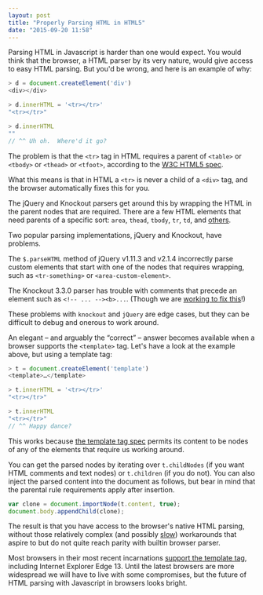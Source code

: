 ```yaml
---
layout: post
title: "Properly Parsing HTML in HTML5"
date: "2015-09-20 11:58"
---
```



Parsing HTML in Javascript is harder than one would expect.  You would think
that the browser, a HTML parser by its very nature, would give access to easy
HTML parsing.  But you'd be wrong, and here is an example of why:

```javascript
> d = document.createElement('div')
<div>​</div>​

> d.innerHTML = '<tr></tr>'
"<tr></tr>"

> d.innerHTML
""
// ^^ Uh oh.  Where'd it go?
```

The problem is that the `<tr>` tag in HTML requires a parent of `<table>` or
`<tbody>` or `<thead>` or `<tfoot>`, according to the
[W3C HTML5 spec](http://www.w3.org/html/wg/drafts/html/master/semantics.html#the-tr-element).

What this means is that in HTML a `<tr>` is never a child of a `<div>`
tag, and the browser automatically fixes this for you.

The jQuery and Knockout parsers get around this by wrapping the HTML in the
parent nodes that are required.  There are a few HTML elements that need
parents of a specific sort: `area`, `thead`, `tbody`, `tr`, `td`, and
 [others](https://github.com/brianmhunt/knockout/blob/1880--template-html-parser/src/utils.domManipulation.js#L11-L26).

Two popular parsing implementations, jQuery and Knockout, have problems.

The `$.parseHTML` method of
jQuery v1.11.3 and v2.1.4 incorrectly parse custom elements that start with one
of the nodes that requires wrapping, such as `<tr-something>` or
`<area-custom-element>`.

The Knockout 3.3.0
parser has trouble with comments that precede an element such as
`<!-- ... --><b>...`.  (Though we are [working to fix this](https://github.com/knockout/knockout/pull/1881)!)

These problems with `knockout` and `jQuery` are edge cases, but they can be
difficult to debug and onerous to work around.

An elegant – and arguably the “correct” – answer becomes available when a
browser supports the `<template>` tag. Let's have a look at the example above,
but using a template tag:


```javascript
> t = document.createElement('template')
<template>​…​</template>​

> t.innerHTML = '<tr></tr>'
"<tr></tr>"

> t.innerHTML
"<tr></tr>"
// ^^ Happy dance?
```

This works because [the template tag spec](http://www.w3.org/html/wg/drafts/html/master/semantics.html#the-template-element)
permits its content to be nodes of any of the elements that require us working
around.

You can get the parsed nodes by iterating over `t.childNodes`
(if you want HTML comments and text nodes) or `t.children` (if you do not).
You can also inject the parsed content into the document as follows, but bear in
mind that the parental rule requirements apply after insertion.

```javascript
var clone = document.importNode(t.content, true);
document.body.appendChild(clone);
```

The result is that you have access to the browser's native HTML parsing,
without those relatively complex (and possibly
  [slow](https://github.com/knockout/knockout/issues/1880#issuecomment-141083904))
workarounds that aspire to but do not quite reach parity with builtin browser parser.

Most browsers in their most recent incarnations
[support the template tag](http://caniuse.com/#feat=template), including
Internet Explorer Edge 13.
Until the latest browsers are more widespread we will have to live with some
compromises, but the future of HTML parsing with Javascript in browsers looks
bright.
